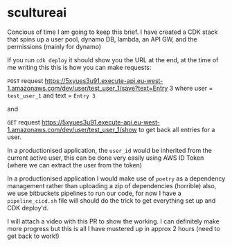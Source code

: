# scultureai

Concious of time I am going to keep this brief. I have created a CDK stack that spins up a user pool, dynamo DB, lambda, an API GW, and the permissions (mainly for dynamo)

If you run `cdk deploy` it should show you the URL at the end, at the time of me writing this this is how you can make requests:

`POST` request https://5xyues3u91.execute-api.eu-west-1.amazonaws.com/dev/user/test_user_1/save?text=Entry 3 where user = `test_user_1` and text = `Entry 3`

and

`GET` request https://5xyues3u91.execute-api.eu-west-1.amazonaws.com/dev/user/test_user_1/show to get back all entries for a user.

In a productionised application, the `user_id` would be inherited from the current active user, this can be done very easily using AWS ID Token (where we can extract the user from the token)

In a productionised application I would make use of `poetry` as a dependency management rather than uploading a zip of dependencies (horrible) also, we use bitbuckets pipelines to run our code, for now I have a `pipeline_cicd.sh` file will should do the trick to get everything set up and CDK deploy'd.

I will attach a video with this PR to show the working. I can definitely make more progress but this is all I have mustered up in approx 2 hours (need to get back to work!)

